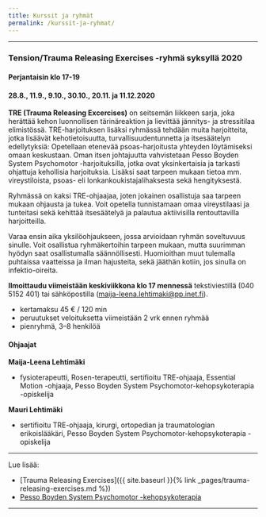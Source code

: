 ```yaml
---
title: Kurssit ja ryhmät
permalink: /kurssit-ja-ryhmat/
---
```

---
### Tension/Trauma Releasing Exercises -ryhmä syksyllä 2020

#### Perjantaisin klo 17-19   
#### 28.8., 11.9., 9.10., 30.10., 20.11. ja 11.12.2020

**TRE (Trauma Releasing Excercises)** on seitsemän liikkeen sarja, joka herättää kehon luonnollisen
tärinäreaktion ja lievittää jännitys- ja stressitilaa elimistössä. TRE-harjoituksen
lisäksi ryhmässä tehdään muita harjoitteita, jotka lisäävät kehotietoisuutta, turvallisuudentunnetta ja itsesäätelyn edellytyksiä: Opetellaan
etenevää psoas-harjoitusta yhteyden löytämiseksi omaan keskustaan. Oman itsen johtajuutta vahvistetaan Pesso Boyden
System Psychomotor -harjoituksilla, jotka ovat yksinkertaisia ja tarkasti ohjattuja kehollisia harjoituksia. Lisäksi saat tarpeen mukaan tietoa mm. vireystiloista, psoas- eli lonkankoukistajalihaksesta sekä hengityksestä.

Ryhmässä on kaksi TRE-ohjaajaa, joten jokainen osallistuja saa tarpeen mukaan ohjausta ja tukea. Voit opetella tunnistamaan omaa vireystilaasi ja tunteitasi sekä kehittää itsesäätelyä ja palautua aktiivisilla rentouttavilla harjoitteilla.

Varaa ensin aika yksilöohjaukseen, jossa arvioidaan ryhmän soveltuvuus sinulle. Voit osallistua ryhmäkertoihin tarpeen
mukaan, mutta suurimman hyödyn saat osallistumalla säännöllisesti. Huomioithan muut tulemalla puhtaissa vaatteissa ja ilman hajusteita, sekä jääthän kotiin, jos sinulla on infektio-oireita.

**Ilmoittaudu viimeistään keskiviikkona klo 17 mennessä** tekstiviestillä (040 5152
401) tai sähköpostilla (maija-leena.lehtimaki@pp.inet.fi).

- kertamaksu 45 € / 120 min
- peruutukset veloituksetta viimeistään 2 vrk ennen ryhmää
- pienryhmä, 3–8 henkilöä


#### Ohjaajat

**Maija-Leena Lehtimäki**

- fysioterapeutti, Rosen-terapeutti, sertifioitu TRE-ohjaaja, Essential Motion
  -ohjaaja, Pesso Boyden System Psychomotor-kehopsykoterapia -opiskelija


**Mauri Lehtimäki**

- sertifioitu TRE-ohjaaja, kirurgi, ortopedian ja traumatologian erikoislääkäri,
  Pesso Boyden System Psychomotor-kehopsykoterapia -opiskelija


---
Lue lisää:

- [Trauma Releasing Exercises]({{ site.baseurl }}{% link _pages/trauma-releasing-exercises.md %})
- [Pesso Boyden System Psychomotor
  -kehopsykoterapia](http://www.elamantaidefoorumi.fi/pesso-boyden-system-psychomotor)

---
